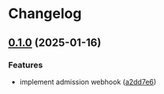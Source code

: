 # Changelog

## [0.1.0](https://github.com/sergelogvinov/node-labels-exporter/compare/v0.0.1...v0.1.0) (2025-01-16)


### Features

* implement admission webhook ([a2dd7e6](https://github.com/sergelogvinov/node-labels-exporter/commit/a2dd7e684b1cc7ab966a67262aa4909c16dfd32d))
